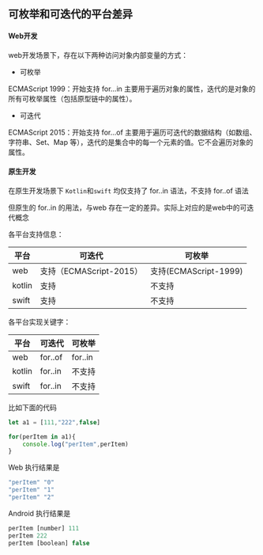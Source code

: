 ## 可枚举和可迭代的平台差异

#### Web开发

web开发场景下，存在以下两种访问对象内部变量的方式：

+ 可枚举

ECMAScript 1999：开始支持 for...in 主要用于遍历对象的属性，迭代的是对象的所有可枚举属性（包括原型链中的属性）。

+ 可迭代

ECMAScript 2015：开始支持 for...of 主要用于遍历可迭代的数据结构（如数组、字符串、Set、Map 等），迭代的是集合中的每一个元素的值。它不会遍历对象的属性。


#### 原生开发

在原生开发场景下 `Kotlin`和`swift` 均仅支持了 for..in 语法，不支持 for..of 语法

但原生的 for..in 的用法，与web 存在一定的差异。实际上对应的是web中的可迭代概念


各平台支持信息：

|平台   |可迭代|可枚举|
|---   |------|-----|
|web   |支持（ECMAScript-2015）|支持(ECMAScript-1999)|
|kotlin|支持|不支持|
|swift |支持|不支持|

各平台实现关键字：

|平台   |可迭代|可枚举|
|---   |------|-----|
|web   |for..of|for..in|
|kotlin|for..in|不支持|
|swift |for..in|不支持|


比如下面的代码

```typescript
let a1 = [111,"222",false]

for(perItem in a1){
	console.log("perItem",perItem)
}

```


Web 执行结果是
```typescript
"perItem" "0"
"perItem" "1"
"perItem" "2"
```

Android 执行结果是
```typescript
perItem ‍[number]‍ 111
perItem 222
perItem [boolean] false
```




